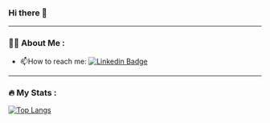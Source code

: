 ### Hi there 👋

<!--
**AuroraPalma/AuroraPalma** is a ✨ _special_ ✨ repository because its `README.md` (this file) appears on your GitHub profile.

Here are some ideas to get you started:

- 🔭 I’m currently working on ...
- 🌱 I’m currently learning ...
- 👯 I’m looking to collaborate on ...
- 🤔 I’m looking for help with ...
- 💬 Ask me about ...
- 📫 How to reach me: ...
- 😄 Pronouns: ...
- ⚡ Fun fact: ...
-->
---
### :woman_technologist: About Me :

- :mailbox:How to reach me: [![Linkedin Badge](https://img.shields.io/badge/-kakbar-blue?style=flat&logo=Linkedin&logoColor=white)](https://www.linkedin.com/in/aurorapalmanieto/)
---
### :fire: My Stats :
[![Top Langs](https://github-readme-stats.vercel.app/api/top-langs/?username=AuroraPalma&layout=compact&theme=vision-friendly-dark)](https://github.com/anuraghazra/github-readme-stats)
